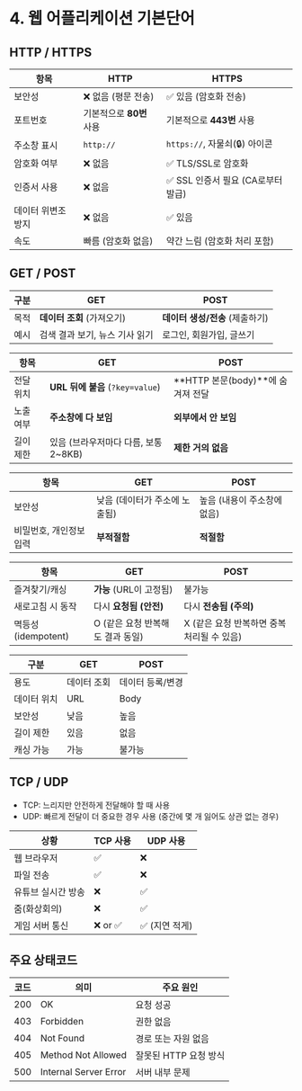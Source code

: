 # 4. 웹 어플리케이션 기본단어

## HTTP / HTTPS
| 항목         | HTTP             | HTTPS                   |
| ---------- | ---------------- | ----------------------- |
| 보안성        | ❌ 없음 (평문 전송)     | ✅ 있음 (암호화 전송)           |
| 포트번호       | 기본적으로 **80번** 사용 | 기본적으로 **443번** 사용       |
| 주소창 표시     | `http://`        | `https://`, 자물쇠(🔒) 아이콘 |
| 암호화 여부     | ❌ 없음             | ✅ TLS/SSL로 암호화          |
| 인증서 사용     | ❌ 없음             | ✅ SSL 인증서 필요 (CA로부터 발급) |
| 데이터 위변조 방지 | ❌ 없음             | ✅ 있음                    |
| 속도         | 빠름 (암호화 없음)      | 약간 느림 (암호화 처리 포함)       |

## GET / POST 
| 구분 | GET                | POST                 |
| -- | ------------------ | -------------------- |
| 목적 | **데이터 조회** (가져오기)  | **데이터 생성/전송** (제출하기) |
| 예시 | 검색 결과 보기, 뉴스 기사 읽기 | 로그인, 회원가입, 글쓰기       |

| 항목    | GET                          | POST                          |
| ----- | ---------------------------- | ----------------------------- |
| 전달 위치 | **URL 뒤에 붙음** (`?key=value`) | \*\*HTTP 본문(body)\*\*에 숨겨져 전달 |
| 노출 여부 | **주소창에 다 보임**                | **외부에서 안 보임**                 |
| 길이 제한 | 있음 (브라우저마다 다름, 보통 2\~8KB)    | **제한 거의 없음**                  |

| 항목            | GET               | POST             |
| ------------- | ----------------- | ---------------- |
| 보안성           | 낮음 (데이터가 주소에 노출됨) | 높음 (내용이 주소창에 없음) |
| 비밀번호, 개인정보 입력 | **부적절함**          | **적절함**          |

| 항목               | GET                  | POST                       |
| ---------------- | -------------------- | -------------------------- |
| 즐겨찾기/캐싱          | **가능** (URL이 고정됨)    | 불가능                        |
| 새로고침 시 동작        | 다시 **요청됨 (안전)**      | 다시 **전송됨 (주의)**            |
| 멱등성 (idempotent) | O (같은 요청 반복해도 결과 동일) | X (같은 요청 반복하면 중복 처리될 수 있음) |

| 구분     | GET    | POST      |
| ------ | ------ | --------- |
| 용도     | 데이터 조회 | 데이터 등록/변경 |
| 데이터 위치 | URL    | Body      |
| 보안성    | 낮음     | 높음        |
| 길이 제한  | 있음     | 없음        |
| 캐싱 가능  | 가능     | 불가능       |

## TCP / UDP
- TCP: 느리지만 안전하게 전달해야 할 때 사용
- UDP: 빠르게 전달이 더 중요한 경우 사용 (중간에 몇 개 잃어도 상관 없는 경우)

| 상황         | TCP 사용 | UDP 사용    |
| ---------- | ------ | --------- |
| 웹 브라우저     | ✅      | ❌         |
| 파일 전송      | ✅      | ❌         |
| 유튜브 실시간 방송 | ❌      | ✅         |
| 줌(화상회의)    | ❌      | ✅         |
| 게임 서버 통신   | ❌ or ✅ | ✅ (지연 적게) |

## 주요 상태코드
| 코드  | 의미                    | 주요 원인          |
| --- | --------------------- | -------------- |
| 200 | OK                    | 요청 성공          |
| 403 | Forbidden             | 권한 없음          |
| 404 | Not Found             | 경로 또는 자원 없음    |
| 405 | Method Not Allowed    | 잘못된 HTTP 요청 방식 |
| 500 | Internal Server Error | 서버 내부 문제       |
